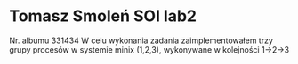 # Tomasz Smoleń SOI lab2
Nr. albumu 331434
W celu wykonania zadania zaimplementowałem trzy grupy procesów w systemie minix (1,2,3), wykonywane w kolejności 1->2->3